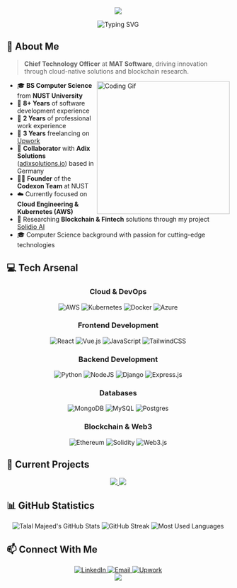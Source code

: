 <div align="center">
  <img src="https://capsule-render.vercel.app/api?type=waving&color=0A81D1&height=200&section=header&text=Muhammad%20Talal%20Majeed&fontSize=50&fontColor=ffffff&animation=fadeIn&fontAlignY=30&desc=CTO%20at%20MAT%20Software%20|%20Cloud%20Engineer%20|%20Blockchain%20Developer&descAlignY=50&descAlign=50" />
</div>

<div align="center">
  
  ![Typing SVG](https://readme-typing-svg.demolab.com?font=Fira+Code&weight=500&size=22&duration=3000&pause=1000&color=0A81D1&center=true&vCenter=true&random=false&width=600&lines=8%2B+Years+of+Coding+Experience;AWS+Cloud+Engineering+%26+Kubernetes;Blockchain+%26+Fintech+Research;Full-Stack+Web+Development)

</div>

## 🌊 About Me

> **Chief Technology Officer** at **MAT Software**, driving innovation through cloud-native solutions and blockchain research.

<img align="right" width="300" src="https://raw.githubusercontent.com/abhisheknaiidu/abhisheknaiidu/master/code.gif" alt="Coding Gif" />

- 🎓 **BS Computer Science** from **NUST University**
- 🚀 **8+ Years** of software development experience
- 💼 **2 Years** of professional work experience
- 🔹 **3 Years** freelancing on [Upwork](https://www.upwork.com/freelancers/~0157c5ba50d278cc2a)
- 🤝 **Collaborator** with **Adix Solutions** ([adixsolutions.io](https://adixsolutions.io)) based in Germany
- 👨‍💻 **Founder** of the **Codexon Team** at NUST
- ☁️ Currently focused on **Cloud Engineering & Kubernetes (AWS)**
- 🔗 Researching **Blockchain & Fintech** solutions through my project [Solidio AI](https://github.com/TalalMajeed/Solidio-AI)
- 🎓 Computer Science background with passion for cutting-edge technologies

## 💻 Tech Arsenal

<div align="center">
  
  ### Cloud & DevOps
  
  ![AWS](https://img.shields.io/badge/AWS-%23FF9900.svg?style=for-the-badge&logo=amazon-aws&logoColor=white)
  ![Kubernetes](https://img.shields.io/badge/kubernetes-%23326ce5.svg?style=for-the-badge&logo=kubernetes&logoColor=white)
  ![Docker](https://img.shields.io/badge/docker-%230db7ed.svg?style=for-the-badge&logo=docker&logoColor=white)
  ![Azure](https://img.shields.io/badge/azure-%230072C6.svg?style=for-the-badge&logo=microsoftazure&logoColor=white)
  
  ### Frontend Development
  
  ![React](https://img.shields.io/badge/react-%2320232a.svg?style=for-the-badge&logo=react&logoColor=%2361DAFB)
  ![Vue.js](https://img.shields.io/badge/vuejs-%2335495e.svg?style=for-the-badge&logo=vuedotjs&logoColor=%234FC08D)
  ![JavaScript](https://img.shields.io/badge/javascript-%23323330.svg?style=for-the-badge&logo=javascript&logoColor=%23F7DF1E)
  ![TailwindCSS](https://img.shields.io/badge/tailwindcss-%2338B2AC.svg?style=for-the-badge&logo=tailwind-css&logoColor=white)
  
  ### Backend Development
  
  ![Python](https://img.shields.io/badge/python-3670A0?style=for-the-badge&logo=python&logoColor=ffdd54)
  ![NodeJS](https://img.shields.io/badge/node.js-6DA55F?style=for-the-badge&logo=node.js&logoColor=white)
  ![Django](https://img.shields.io/badge/django-%23092E20.svg?style=for-the-badge&logo=django&logoColor=white)
  ![Express.js](https://img.shields.io/badge/express.js-%23404d59.svg?style=for-the-badge&logo=express&logoColor=%2361DAFB)
  
  ### Databases
  
  ![MongoDB](https://img.shields.io/badge/MongoDB-%234ea94b.svg?style=for-the-badge&logo=mongodb&logoColor=white)
  ![MySQL](https://img.shields.io/badge/mysql-%2300f.svg?style=for-the-badge&logo=mysql&logoColor=white)
  ![Postgres](https://img.shields.io/badge/postgres-%23316192.svg?style=for-the-badge&logo=postgresql&logoColor=white)
  
  ### Blockchain & Web3
  
  ![Ethereum](https://img.shields.io/badge/Ethereum-3C3C3D?style=for-the-badge&logo=Ethereum&logoColor=white)
  ![Solidity](https://img.shields.io/badge/Solidity-%23363636.svg?style=for-the-badge&logo=solidity&logoColor=white)
  ![Web3.js](https://img.shields.io/badge/web3.js-F16822?style=for-the-badge&logo=web3.js&logoColor=white)
  
</div>

## 🚀 Current Projects

<div align="center">
  <a href="https://github.com/TalalMajeed/Solidio-AI">
    <img src="https://github-readme-stats.vercel.app/api/pin/?username=TalalMajeed&repo=Solidio-AI&theme=buefy&title_color=0A81D1&icon_color=0A81D1" />
  </a>
  <a href="https://github.com/TalalMajeed/Oracis-AI">
    <img src="https://github-readme-stats.vercel.app/api/pin/?username=TalalMajeed&repo=Oracis-AI&theme=buefy&title_color=0A81D1&icon_color=0A81D1" />
  </a>
</div>

## 📊 GitHub Statistics

<div align="center">
  <img src="https://github-readme-stats.vercel.app/api?username=TalalMajeed&show_icons=true&count_private=true&theme=default&title_color=0A81D1&icon_color=0A81D1&ring_color=0A81D1" alt="Talal Majeed's GitHub Stats" />
  <img src="https://github-readme-streak-stats.herokuapp.com/?user=TalalMajeed&theme=default&ring=0A81D1&fire=0A81D1&currStreakLabel=0A81D1" alt="GitHub Streak" />
  <img src="https://github-readme-stats.vercel.app/api/top-langs/?username=TalalMajeed&layout=compact&theme=default&title_color=0A81D1" alt="Most Used Languages" />
</div>

## 📫 Connect With Me

<div align="center">
  <a href="https://linkedin.com/in/talalmajeed">
    <img src="https://img.shields.io/badge/LinkedIn-0077B5?style=for-the-badge&logo=linkedin&logoColor=white" alt="LinkedIn" />
  </a>
  <a href="mailto:m.talal.majeed@gmail.com">
    <img src="https://img.shields.io/badge/Gmail-D14836?style=for-the-badge&logo=gmail&logoColor=white" alt="Email" />
  </a>
  <a href="https://www.upwork.com/freelancers/~0157c5ba50d278cc2a">
    <img src="https://img.shields.io/badge/UpWork-6FDA44?style=for-the-badge&logo=Upwork&logoColor=white" alt="Upwork" />
  </a>
</div>

<div align="center">
  <img src="https://capsule-render.vercel.app/api?type=waving&color=0A81D1&height=120&section=footer" />
</div>
